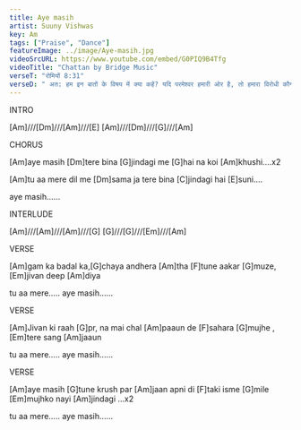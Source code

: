 ```yaml
---
title: Aye masih 
artist: Suuny Vishwas
key: Am
tags: ["Praise", "Dance"]
featureImage: ../image/Aye-masih.jpg
videoSrcURL: https://www.youtube.com/embed/G0PIQ9B4Tfg
videoTitle: "Chattan by Bridge Music"
verseT: "रोमियों 8:31"
verseD: " अत: हम इन बातों के विषय में क्या कहें? यदि परमेश्‍वर हमारी ओर है, तो हमारा विरोधी कौन हो सकता है? 32जिसने अपने निज पुत्र को भी न रख छोड़ा, परन्तु उसे हम सब के लिये दे दिया, वह उसके साथ हमें और सब कुछ क्यों न देगा? 33परमेश्‍वर के चुने हुओं पर दोष कौन लगाएगा? परमेश्‍वर ही है जो उनको धर्मी ठहरानेवाला है"
---
```


INTRO

[Am]///[Dm]///[Am]///[E]
[Am]///[Dm]///[G]///[Am]


CHORUS

[Am]aye masih [Dm]tere bina [G]jindagi me
[G]hai na koi [Am]khushi....x2

[Am]tu aa mere dil me [Dm]sama ja
tere bina [C]jindagi hai [E]suni....

aye masih……


INTERLUDE

[Am]///[Am]///[Am]///[G]
[G]///[G]///[Em]///[Am]


VERSE

[Am]gam ka badal ka,[G]chaya andhera [Am]tha
[F]tune aakar [G]muze, [Em]jivan deep [Am]diya

tu aa mere…..
aye masih……


VERSE

[Am]Jivan ki raah [G]pr, na mai chal [Am]paaun
de [F]sahara [G]mujhe , [Em]tere sang [Am]jaaun

tu aa mere…..
aye masih……


VERSE

[Am]aye masih [G]tune krush par [Am]jaan apni di
[F]taki isme [G]mile [Em]mujhko nayi [Am]jindagi ...x2

tu aa mere…..
aye masih……
